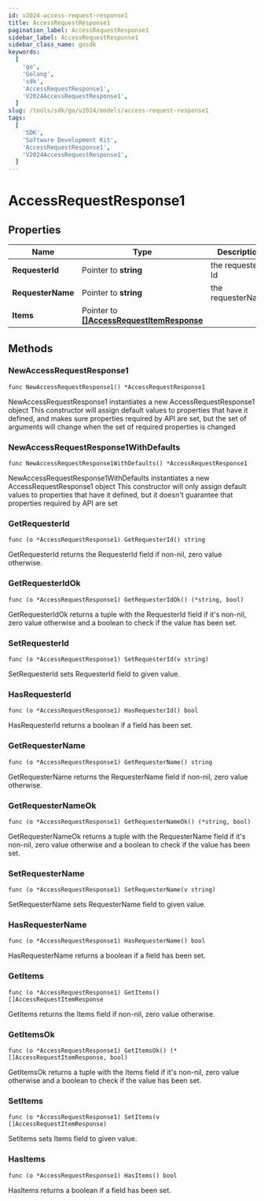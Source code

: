 ```yaml
---
id: v2024-access-request-response1
title: AccessRequestResponse1
pagination_label: AccessRequestResponse1
sidebar_label: AccessRequestResponse1
sidebar_class_name: gosdk
keywords:
  [
    'go',
    'Golang',
    'sdk',
    'AccessRequestResponse1',
    'V2024AccessRequestResponse1',
  ]
slug: /tools/sdk/go/v2024/models/access-request-response1
tags:
  [
    'SDK',
    'Software Development Kit',
    'AccessRequestResponse1',
    'V2024AccessRequestResponse1',
  ]
---
```


# AccessRequestResponse1

## Properties

| Name | Type | Description | Notes |
| --- | --- | --- | --- |
| **RequesterId** | Pointer to **string** | the requester Id | [optional] |
| **RequesterName** | Pointer to **string** | the requesterName | [optional] |
| **Items** | Pointer to [**[]AccessRequestItemResponse**](access-request-item-response) |  | [optional] |

## Methods

### NewAccessRequestResponse1

`func NewAccessRequestResponse1() *AccessRequestResponse1`

NewAccessRequestResponse1 instantiates a new AccessRequestResponse1 object This constructor will assign default values to properties that have it defined, and makes sure properties required by API are set, but the set of arguments will change when the set of required properties is changed

### NewAccessRequestResponse1WithDefaults

`func NewAccessRequestResponse1WithDefaults() *AccessRequestResponse1`

NewAccessRequestResponse1WithDefaults instantiates a new AccessRequestResponse1 object This constructor will only assign default values to properties that have it defined, but it doesn't guarantee that properties required by API are set

### GetRequesterId

`func (o *AccessRequestResponse1) GetRequesterId() string`

GetRequesterId returns the RequesterId field if non-nil, zero value otherwise.

### GetRequesterIdOk

`func (o *AccessRequestResponse1) GetRequesterIdOk() (*string, bool)`

GetRequesterIdOk returns a tuple with the RequesterId field if it's non-nil, zero value otherwise and a boolean to check if the value has been set.

### SetRequesterId

`func (o *AccessRequestResponse1) SetRequesterId(v string)`

SetRequesterId sets RequesterId field to given value.

### HasRequesterId

`func (o *AccessRequestResponse1) HasRequesterId() bool`

HasRequesterId returns a boolean if a field has been set.

### GetRequesterName

`func (o *AccessRequestResponse1) GetRequesterName() string`

GetRequesterName returns the RequesterName field if non-nil, zero value otherwise.

### GetRequesterNameOk

`func (o *AccessRequestResponse1) GetRequesterNameOk() (*string, bool)`

GetRequesterNameOk returns a tuple with the RequesterName field if it's non-nil, zero value otherwise and a boolean to check if the value has been set.

### SetRequesterName

`func (o *AccessRequestResponse1) SetRequesterName(v string)`

SetRequesterName sets RequesterName field to given value.

### HasRequesterName

`func (o *AccessRequestResponse1) HasRequesterName() bool`

HasRequesterName returns a boolean if a field has been set.

### GetItems

`func (o *AccessRequestResponse1) GetItems() []AccessRequestItemResponse`

GetItems returns the Items field if non-nil, zero value otherwise.

### GetItemsOk

`func (o *AccessRequestResponse1) GetItemsOk() (*[]AccessRequestItemResponse, bool)`

GetItemsOk returns a tuple with the Items field if it's non-nil, zero value otherwise and a boolean to check if the value has been set.

### SetItems

`func (o *AccessRequestResponse1) SetItems(v []AccessRequestItemResponse)`

SetItems sets Items field to given value.

### HasItems

`func (o *AccessRequestResponse1) HasItems() bool`

HasItems returns a boolean if a field has been set.
